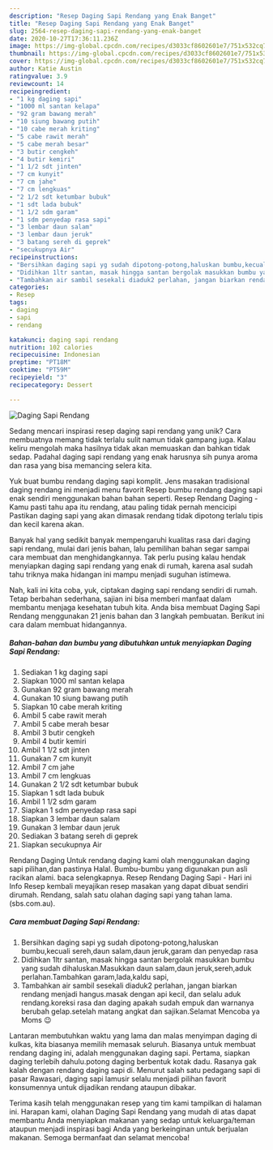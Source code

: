 ```yaml
---
description: "Resep Daging Sapi Rendang yang Enak Banget"
title: "Resep Daging Sapi Rendang yang Enak Banget"
slug: 2564-resep-daging-sapi-rendang-yang-enak-banget
date: 2020-10-27T17:36:11.236Z
image: https://img-global.cpcdn.com/recipes/d3033cf8602601e7/751x532cq70/daging-sapi-rendang-foto-resep-utama.jpg
thumbnail: https://img-global.cpcdn.com/recipes/d3033cf8602601e7/751x532cq70/daging-sapi-rendang-foto-resep-utama.jpg
cover: https://img-global.cpcdn.com/recipes/d3033cf8602601e7/751x532cq70/daging-sapi-rendang-foto-resep-utama.jpg
author: Katie Austin
ratingvalue: 3.9
reviewcount: 14
recipeingredient:
- "1 kg daging sapi"
- "1000 ml santan kelapa"
- "92 gram bawang merah"
- "10 siung bawang putih"
- "10 cabe merah kriting"
- "5 cabe rawit merah"
- "5 cabe merah besar"
- "3 butir cengkeh"
- "4 butir kemiri"
- "1 1/2 sdt jinten"
- "7 cm kunyit"
- "7 cm jahe"
- "7 cm lengkuas"
- "2 1/2 sdt ketumbar bubuk"
- "1 sdt lada bubuk"
- "1 1/2 sdm garam"
- "1 sdm penyedap rasa sapi"
- "3 lembar daun salam"
- "3 lembar daun jeruk"
- "3 batang sereh di geprek"
- "secukupnya Air"
recipeinstructions:
- "Bersihkan daging sapi yg sudah dipotong-potong,haluskan bumbu,kecuali sereh,daun salam,daun jeruk,garam dan penyedap rasa"
- "Didihkan 1ltr santan, masak hingga santan bergolak masukkan bumbu yang sudah dihaluskan.Masukkan daun salam,daun jeruk,sereh,aduk perlahan.Tambahkan garam,lada,kaldu sapi,"
- "Tambahkan air sambil sesekali diaduk2 perlahan, jangan biarkan rendang menjadi hangus.masak dengan api kecil, dan selalu aduk rendang.koreksi rasa dan daging apakah sudah empuk dan warnanya berubah gelap.setelah matang angkat dan sajikan.Selamat Mencoba ya Moms 😉"
categories:
- Resep
tags:
- daging
- sapi
- rendang

katakunci: daging sapi rendang 
nutrition: 102 calories
recipecuisine: Indonesian
preptime: "PT18M"
cooktime: "PT59M"
recipeyield: "3"
recipecategory: Dessert

---
```



![Daging Sapi Rendang](https://img-global.cpcdn.com/recipes/d3033cf8602601e7/751x532cq70/daging-sapi-rendang-foto-resep-utama.jpg)

Sedang mencari inspirasi resep daging sapi rendang yang unik? Cara membuatnya memang tidak terlalu sulit namun tidak gampang juga. Kalau keliru mengolah maka hasilnya tidak akan memuaskan dan bahkan tidak sedap. Padahal daging sapi rendang yang enak harusnya sih punya aroma dan rasa yang bisa memancing selera kita.

Yuk buat bumbu rendang daging sapi komplit. Jens masakan tradisional daging rendang ini menjadi menu favorit Resep bumbu rendang daging sapi enak sendiri menggunakan bahan bahan seperti. Resep Rendang Daging - Kamu pasti tahu apa itu rendang, atau paling tidak pernah mencicipi Pastikan daging sapi yang akan dimasak rendang tidak dipotong terlalu tipis dan kecil karena akan.

Banyak hal yang sedikit banyak mempengaruhi kualitas rasa dari daging sapi rendang, mulai dari jenis bahan, lalu pemilihan bahan segar sampai cara membuat dan menghidangkannya. Tak perlu pusing kalau hendak menyiapkan daging sapi rendang yang enak di rumah, karena asal sudah tahu triknya maka hidangan ini mampu menjadi suguhan istimewa.


Nah, kali ini kita coba, yuk, ciptakan daging sapi rendang sendiri di rumah. Tetap berbahan sederhana, sajian ini bisa memberi manfaat dalam membantu menjaga kesehatan tubuh kita. Anda bisa membuat Daging Sapi Rendang menggunakan 21 jenis bahan dan 3 langkah pembuatan. Berikut ini cara dalam membuat hidangannya.

<!--inarticleads1-->

##### Bahan-bahan dan bumbu yang dibutuhkan untuk menyiapkan Daging Sapi Rendang:

1. Sediakan 1 kg daging sapi
1. Siapkan 1000 ml santan kelapa
1. Gunakan 92 gram bawang merah
1. Gunakan 10 siung bawang putih
1. Siapkan 10 cabe merah kriting
1. Ambil 5 cabe rawit merah
1. Ambil 5 cabe merah besar
1. Ambil 3 butir cengkeh
1. Ambil 4 butir kemiri
1. Ambil 1 1/2 sdt jinten
1. Gunakan 7 cm kunyit
1. Ambil 7 cm jahe
1. Ambil 7 cm lengkuas
1. Gunakan 2 1/2 sdt ketumbar bubuk
1. Siapkan 1 sdt lada bubuk
1. Ambil 1 1/2 sdm garam
1. Siapkan 1 sdm penyedap rasa sapi
1. Siapkan 3 lembar daun salam
1. Gunakan 3 lembar daun jeruk
1. Sediakan 3 batang sereh di geprek
1. Siapkan secukupnya Air


Rendang Daging Untuk rendang daging kami olah menggunakan daging sapi pilihan,dan pastinya Halal. Bumbu-bumbu yang digunakan pun asli racikan alami. baca selengkapnya. Resep Rendang Daging Sapi - Hari ini Info Resep kembali meyajikan resep masakan yang dapat dibuat sendiri dirumah. Rendang, salah satu olahan daging sapi yang tahan lama. (sbs.com.au). 

<!--inarticleads2-->

##### Cara membuat Daging Sapi Rendang:

1. Bersihkan daging sapi yg sudah dipotong-potong,haluskan bumbu,kecuali sereh,daun salam,daun jeruk,garam dan penyedap rasa
1. Didihkan 1ltr santan, masak hingga santan bergolak masukkan bumbu yang sudah dihaluskan.Masukkan daun salam,daun jeruk,sereh,aduk perlahan.Tambahkan garam,lada,kaldu sapi,
1. Tambahkan air sambil sesekali diaduk2 perlahan, jangan biarkan rendang menjadi hangus.masak dengan api kecil, dan selalu aduk rendang.koreksi rasa dan daging apakah sudah empuk dan warnanya berubah gelap.setelah matang angkat dan sajikan.Selamat Mencoba ya Moms 😉


Lantaran membutuhkan waktu yang lama dan malas menyimpan daging di kulkas, kita biasanya memilih memasak seluruh. Biasanya untuk membuat rendang daging ini, adalah menggunakan daging sapi. Pertama, siapkan daging terlebih dahulu.potong daging berbentuk kotak dadu. Rasanya gak kalah dengan rendang daging sapi di. Menurut salah satu pedagang sapi di pasar Rawasari, daging sapi lamusir selalu menjadi pilihan favorit konsumennya untuk dijadikan rendang ataupun dibakar. 

Terima kasih telah menggunakan resep yang tim kami tampilkan di halaman ini. Harapan kami, olahan Daging Sapi Rendang yang mudah di atas dapat membantu Anda menyiapkan makanan yang sedap untuk keluarga/teman ataupun menjadi inspirasi bagi Anda yang berkeinginan untuk berjualan makanan. Semoga bermanfaat dan selamat mencoba!
